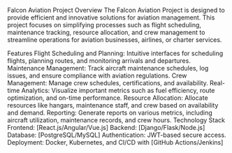 Falcon Aviation Project
Overview
The Falcon Aviation Project is designed to provide efficient and innovative solutions for aviation management. This project focuses on simplifying processes such as flight scheduling, maintenance tracking, resource allocation, and crew management to streamline operations for aviation businesses, airlines, or charter services.

Features
Flight Scheduling and Planning: Intuitive interfaces for scheduling flights, planning routes, and monitoring arrivals and departures.
Maintenance Management: Track aircraft maintenance schedules, log issues, and ensure compliance with aviation regulations.
Crew Management: Manage crew schedules, certifications, and availability.
Real-time Analytics: Visualize important metrics such as fuel efficiency, route optimization, and on-time performance.
Resource Allocation: Allocate resources like hangars, maintenance staff, and crew based on availability and demand.
Reporting: Generate reports on various metrics, including aircraft utilization, maintenance records, and crew hours.
Technology Stack
Frontend: [React.js/Angular/Vue.js]
Backend: [Django/Flask/Node.js]
Database: [PostgreSQL/MySQL]
Authentication: JWT-based secure access.
Deployment: Docker, Kubernetes, and CI/CD with [GitHub Actions/Jenkins]
